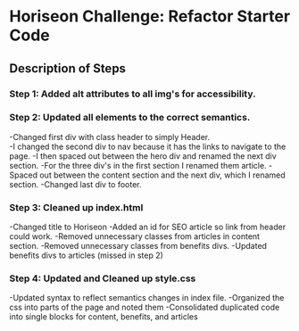 # Horiseon Challenge: Refactor Starter Code

## Description of Steps

### Step 1: Added alt attributes to all img's for accessibility.

### Step 2: Updated all elements to the correct semantics.
 -Changed first div with class header to simply Header.  
 -I changed the second div to nav because it has the links to navigate to the page. 
 -I then spaced out between the hero div and renamed the next div section.
 -For the three div's in the first section I renamed them article.
 -Spaced out between the content section and the next div, which I renamed section.
 -Changed last div to footer.

### Step 3: Cleaned up index.html
-Changed title to Horiseon
-Added an id for SEO article so link from header could work.
-Removed unnecessary classes from articles in content section.
-Removed unnecessary classes from benefits divs.
-Updated benefits divs to articles (missed in step 2)

### Step 4: Updated and Cleaned up style.css
-Updated syntax to reflect semantics changes in index file.
-Organized the css into parts of the page and noted them
-Consolidated duplicated code into single blocks for content, benefits, and articles


